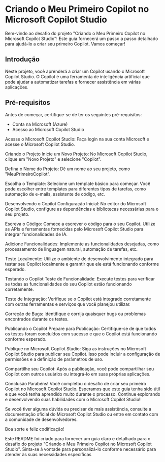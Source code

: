 # Criando o Meu Primeiro Copilot no Microsoft Copilot Studio
Bem-vindo ao desafio do projeto "Criando o Meu Primeiro Copilot no Microsoft Copilot Studio"! Este guia fornecerá um passo a passo detalhado para ajudá-lo a criar seu primeiro Copilot. Vamos começar!


## Introdução
Neste projeto, você aprenderá a criar um Copilot usando o Microsoft Copilot Studio. O Copilot é uma ferramenta de inteligência artificial que pode ajudar a automatizar tarefas e fornecer assistência em várias aplicações.

## Pré-requisitos
Antes de começar, certifique-se de ter os seguintes pré-requisitos:

* Conta na Microsoft (Azure)
* Acesso ao Microsoft Copilot Studio

Acesse o Microsoft Copilot Studio: Faça login na sua conta Microsoft e acesse o ​Microsoft Copilot Studio​.

Criando o Projeto
Inicie um Novo Projeto: No Microsoft Copilot Studio, clique em "Novo Projeto" e selecione "Copilot".

Defina o Nome do Projeto: Dê um nome ao seu projeto, como "MeuPrimeiroCopilot".

Escolha o Template: Selecione um template básico para começar. Você pode escolher entre templates para diferentes tipos de tarefas, como automação de e-mails, assistente de código, etc.

Desenvolvendo o Copilot
Configuração Inicial: No editor do Microsoft Copilot Studio, configure as dependências e bibliotecas necessárias para o seu projeto.

Escreva o Código: Comece a escrever o código para o seu Copilot. Utilize as APIs e ferramentas fornecidas pelo Microsoft Copilot Studio para integrar funcionalidades de IA.

Adicione Funcionalidades: Implemente as funcionalidades desejadas, como processamento de linguagem natural, automação de tarefas, etc.

Teste Localmente: Utilize o ambiente de desenvolvimento integrado para testar seu Copilot localmente e garantir que ele está funcionando conforme esperado.

Testando o Copilot
Teste de Funcionalidade: Execute testes para verificar se todas as funcionalidades do seu Copilot estão funcionando corretamente.

Teste de Integração: Verifique se o Copilot está integrado corretamente com outras ferramentas e serviços que você planejou utilizar.

Correção de Bugs: Identifique e corrija quaisquer bugs ou problemas encontrados durante os testes.

Publicando o Copilot
Prepare para Publicação: Certifique-se de que todos os testes foram concluídos com sucesso e que o Copilot está funcionando conforme esperado.

Publique no Microsoft Copilot Studio: Siga as instruções no Microsoft Copilot Studio para publicar seu Copilot. Isso pode incluir a configuração de permissões e a definição de parâmetros de uso.

Compartilhe seu Copilot: Após a publicação, você pode compartilhar seu Copilot com outros usuários ou integrá-lo em suas próprias aplicações.

Conclusão
Parabéns! Você completou o desafio de criar seu primeiro Copilot no Microsoft Copilot Studio. Esperamos que este guia tenha sido útil e que você tenha aprendido muito durante o processo. Continue explorando e desenvolvendo suas habilidades com o Microsoft Copilot Studio!

Se você tiver alguma dúvida ou precisar de mais assistência, consulte a documentação oficial do Microsoft Copilot Studio ou entre em contato com a comunidade de desenvolvedores.

Boa sorte e feliz codificação!

Este README foi criado para fornecer um guia claro e detalhado para o desafio do projeto "Criando o Meu Primeiro Copilot no Microsoft Copilot Studio". Sinta-se à vontade para personalizá-lo conforme necessário para atender às suas necessidades específicas.
